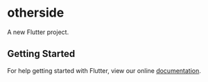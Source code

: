 # otherside

A new Flutter project.

## Getting Started

For help getting started with Flutter, view our online
[documentation](https://flutter.io/).
